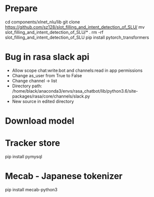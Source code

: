 # Prepare
cd components/xlnet_nlu/lib
git clone https://github.com/sz128/slot_filling_and_intent_detection_of_SLU/
mv slot_filling_and_intent_detection_of_SLU/* .
rm -rf slot_filling_and_intent_detection_of_SLU
pip install pytorch_transformers

# Bug in rasa slack api
- Allow scope chat:write:bot and channels:read in app permissions
- Change as_user from True to False
- Change channel -> list
- Directory path:  /home/black/anaconda3/envs/rasa_chatbot/lib/python3.6/site-packages/rasa/core/channels/slack.py
- New source in edited directory

# Download model


# Tracker store
pip install pymysql

# Mecab - Japanese tokenizer
pip install mecab-python3